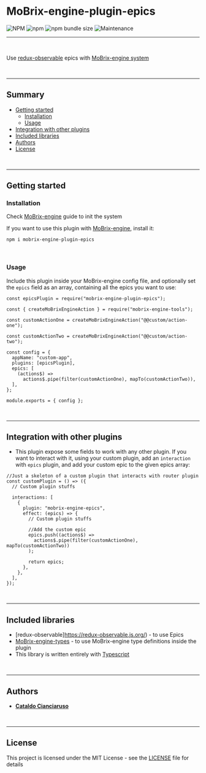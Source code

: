 # MoBrix-engine-plugin-epics

![NPM](https://img.shields.io/npm/l/mobrix-engine-plugin-epics?label=License&style=for-the-badge)
![npm](https://img.shields.io/npm/v/mobrix-engine-plugin-epics?color=orange%20&label=Latest%20version&style=for-the-badge&logo=npm)
![npm bundle size](https://img.shields.io/bundlephobia/min/mobrix-engine-plugin-epics?label=Package%20size&style=for-the-badge)
![Maintenance](https://img.shields.io/maintenance/yes/2025?label=Maintained&style=for-the-badge)

---

<br>

Use [redux-observable](https://redux-observable.js.org/) epics with [MoBrix-engine system](https://github.com/CianciarusoCataldo/mobrix-engine)

<br>

---

## Summary

- [Getting started](#getting-started)
  - [Installation](#installation)
  - [Usage](#usage)
- [Integration with other plugins](#integration-with-other-plugins)
- [Included libraries](#included-libraries)
- [Authors](#authors)
- [License](#license)

<br>

---

## Getting started

### Installation

Check [MoBrix-engine](https://github.com/CianciarusoCataldo/mobrix-engine) guide to init the system

If you want to use this plugin with [MoBrix-engine](https://github.com/CianciarusoCataldo/mobrix-engine), install it:

```sh
npm i mobrix-engine-plugin-epics
```

<br>

### Usage

Include this plugin inside your MoBrix-engine config file, and optionally set the `epics` field as an array, containing all the epics you want to use:

```tsx
const epicsPlugin = require("mobrix-engine-plugin-epics");

const { createMoBrixEngineAction } = require("mobrix-engine-tools");

const customActionOne = createMoBrixEngineAction("@@custom/action-one");

const customActionTwo = createMoBrixEngineAction("@@custom/action-two");

const config = {
  appName: "custom-app",
  plugins: [epicsPlugin],
  epics: [
    (actions$) =>
      actions$.pipe(filter(customActionOne), mapTo(customActionTwo)),
  ],
};

module.exports = { config };
```

<br>

---

## Integration with other plugins

- This plugin expose some fields to work with any other plugin. If you want to interact with it, using your custom plugin, add an `interaction` with `epics` plugin, and add your custom epic to the given epics array:

```tsx
//Just a skeleton of a custom plugin that interacts with router plugin
const customPlugin = () => ({
  // Custom plugin stuffs

  interactions: [
    {
      plugin: "mobrix-engine-epics",
      effect: (epics) => {
        // Custom plugin stuffs

        //Add the custom epic
        epics.push((actions$) =>
          actions$.pipe(filter(customActionOne), mapTo(customActionTwo))
        );

        return epics;
      },
    },
  ],
});
```

<br>

---

## Included libraries

- [redux-observable]https://redux-observable.js.org/) - to use Epics
- [MoBrix-engine-types](https://github.com/CianciarusoCataldo/mobrix-engine-types) - to use MoBrix-engine type definitions inside the plugin
- This library is written entirely with [Typescript](https://www.typescriptlang.org/)

<br>

---

## Authors

- [**Cataldo Cianciaruso**](https://github.com/CianciarusoCataldo)

<br>

---

## License

This project is licensed under the MIT License - see the [LICENSE](LICENSE) file for details
